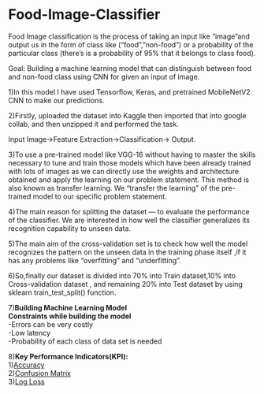 # Food-Image-Classifier
Food Image classification is the process of taking an input like “image”and output us in the form of class like (“food”,”non-food”) or a probability of the particular class (there’s is a probability of 95% that it belongs to class food).

Goal: Building a machine learning model that can distinguish between food and non-food class using CNN for given an input of image.

1)In this model I have used Tensorflow, Keras, and
pretrained MobileNetV2 CNN to make our predictions.

2)Firstly, uploaded the dataset into Kaggle then imported
that into google collab, and then unzipped it and
performed the task.

Input Image→Feature Extraction→Classification→
Output.

3)To use a pre-trained model like VGG-16 without having
to master the skills necessary to tune and train those
models which have been already trained with lots of
images as we can directly use the weights and architecture
obtained and apply the learning on our problem
statement. This method is also known as transfer
learning. We “transfer the learning” of the pre-trained
model to our specific problem statement.

4)The main reason for splitting the dataset — to evaluate
the performance of the classifier. We are interested in how well
the classifier generalizes its recognition capability to unseen data.

5)The main aim of the cross-validation set is to check how
well the model recognizes the pattern on the unseen data in the
training phase itself ,if it has any problems like “overfitting” and
“underfitting”.

6)So,finally our dataset is divided into 70% into Train dataset,10%
into Cross-validation dataset , and remaining 20% into Test
dataset by using sklearn train_test_split() function.

7)**Building Machine Learning Model <br/>Constraints while building the model** <br/>
-Errors can be very costly <br/>
-Low latency <br/>
-Probability of each class of data set is needed <br/>

8)**Key Performance Indicators(KPI):**<br/>
    1)[Accuracy]( https://scikit-learn.org/stable/modules/generated/sklearn.metrics.accuracy_score.html)<br/>
    2)[Confusion Matrix](https://scikit-learn.org/stable/modules/generated/sklearn.metrics.confusion_matrix.html) <br/>
    3)[Log Loss](https://scikit-learn.org/stable/modules/generated/sklearn.metrics.log_loss.html) <br/>
    
    
    

